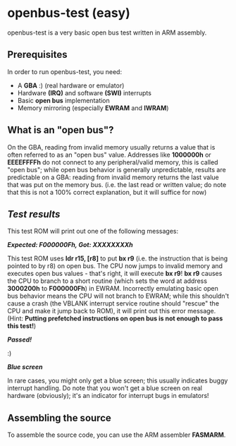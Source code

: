 # openbus-test (easy)

openbus-test is a very basic open bus test written in ARM assembly.

## __Prerequisites__
In order to run openbus-test, you need:

* A **GBA** :) (real hardware or emulator)
* Hardware **(IRQ)** and software **(SWI)** interrupts
* Basic **open bus** implementation
* Memory mirroring (especially **EWRAM** and **IWRAM**)

## __What is an "open bus"?__
On the GBA, reading from invalid memory usually returns a value that is often referred to as an "open bus" value. Addresses like **1000000h** or **EEEEFFFFh** do not connect to any peripheral/valid memory, this is called "open bus"; while open bus behavior is generally unpredictable, results are predictable on a GBA: reading from invalid memory returns the last value that was put on the memory bus. (i.e. the last read or written value; do note that this is not a 100% correct explanation, but it will suffice for now)

## ___Test results___
This test ROM will print out one of the following messages:

***Expected: F000000Fh, Got: XXXXXXXXh***

This test ROM uses **ldr r15, [r8]** to put **bx r9** (i.e. the instruction that is being pointed to by r8) on open bus. The CPU now jumps to invalid memory and executes open bus values - that's right, it will execute **bx r9**! **bx r9** causes the CPU to branch to a short routine (which sets the word at address **3000200h** to **F000000Fh**) in EWRAM. Incorrectly emulating basic open bus behavior means the CPU will not branch to EWRAM; while this shouldn't cause a crash (the VBLANK interrupt service routine should "rescue" the CPU and make it jump back to ROM), it will print out this error message. (Hint: **Putting prefetched instructions on open bus is not enough to pass this test!**)

***Passed!***

:)

***Blue screen***

In rare cases, you might only get a blue screen; this usually indicates buggy interrupt handling. Do note that you won't get a blue screen on real hardware (obviously); it's an indicator for interrupt bugs in emulators!

## __Assembling the source__

To assemble the source code, you can use the ARM assembler **FASMARM**.
